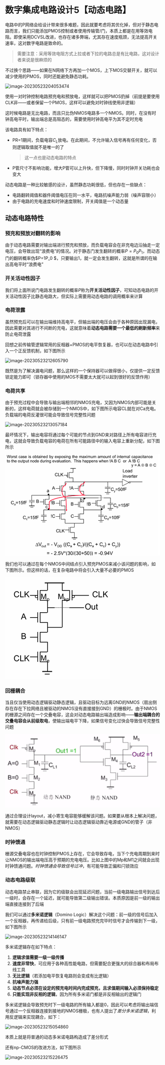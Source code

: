 # 数字集成电路设计5【动态电路】

电路中的P网络会给设计带来很多难题，因此就要考虑将其优化掉，但对于静态电路而言，我们只能添加PMOS控制或者使用传输管/门，本质上都是在用等效电阻。即使采用DCVSL改进，也存在诸多弊端，尤其存在速度瓶颈，无法提高开关速率，这对数字电路是致命的。

> 需要注意：采用等效电阻方式上拉或者下拉的电路总是有比电路，这对设计者来说是很麻烦的

不过换个思路——如果在N网络下方再加一个MOS，上下MOS交替开关，就可以减少使用的PMOS，同时还能避免静态功耗。

![image-20230523204053474](数字集成电路设计5【动态电路】.assets/image-20230523204053474.png)

使用一对时钟控制电路预充电和预放电，这样就可以把PMOS扔掉（前提是要使用CLK非——或者保留一个PMOS，这样可以避免对时钟线使用非逻辑）

这时候电路是无比电路，而且只比伪NMOS电路多一个NMOS。同时，在没有时钟高电平时，输出端总是高阻态的，需要使用时钟高电平为其不定时充电

该电路具有如下特点：

* PR=1期间，负载电容$C_L$放电。在此期间，不允许输入信号再有任何变化，否则逻辑取值就不是唯一的了

    > 这一点也是动态电路的特点

* P管尺寸不影响功能，增大P管可以上升快，但下降慢，同时时钟开关功耗也会变大

动态电路是一种比较敏感的设计，虽然静态功耗很低，但也存在一些缺点：

* 电路翻转阈值和器件阈值电压在同一水平，电路抗噪声能力弱（噪声容限小）
* 由于电路的充电速度和时钟速度限制，开关阈值是一个动态量

## 动态电路特性

### 预充和预放对翻转的影响

由于动态电路需要对输出端进行预充和预放，而负载电容会在非充电边沿抽走一定电压，会导致出现“浪费电”的情况。对于静态门发生翻转的概率$P=P_0P_1$，而动态门的翻转概率伪$P=1P_0 $，只要输出1，就一定会发生翻转，这就是所谓的在输出高电平时“浪费电”

### 开关活动性因子

我们将上面所说门电路发生翻转的概率$P$称为**开关活动性因子**，可知动态电路的开关活动性因子比静态电路大，但实际上需要用动态电路的调用概率来计算

### 电荷泄露

虽然预充后可以在输出端维持高电平，但输出端的电压会由于各种原因出现漏电，因此需要对其进行不间断的充电，这就意味着**动态电路需要一个最低的刷新频率**来防止电荷泄露

回想之前传输管逻辑常用的反相器+PMOS的电平恢复器，也可以在动态电路中引入一个正反馈机制，如下图所示

![image-20230523212605790](数字集成电路设计5【动态电路】.assets/image-20230523212605790.png)

既然是为了解决漏电问题，那么这样的一个保持器可以做得很小，仅提供一定反馈锁定能力即可（锁存器中使用的MOS不需要太大就可以起到很好的反馈作用）

### 电荷共享

由于预充过程中会导致与输出端相邻的NMOS充电，又因为NMOS内部可能是关断的，这样电荷就会被存储到一个NMOS中，如下图所示电容CL就在对Ca充电。负载端的电荷反灌很可能会导致信号完整性问题

![image-20230523213057184](数字集成电路设计5【动态电路】.assets/image-20230523213057184.png)

最坏情况下，输出电容将通过每个可能的节点到GND来对路径上所有电容进行充电，这就会导致负载电容的电荷在所有可能路径中的输入电容上重新分配，如下图所示

![image-20250524002036491](./数字集成电路设计5【动态电路】.assets/image-20250524002036491.png)

我们也可以通过在每个NMOS中间结点引入预充PMOS来减小该问题的影响，如下图所示。但这样的话，在复杂电路中将会引入大量不必要的PMOS

![image-20250524002221349](./数字集成电路设计5【动态电路】.assets/image-20250524002221349.png)

### 回栅耦合

当且仅当使用动态逻辑驱动静态逻辑，且驱动目标为远离GND的NMOS（扇出侧存在存在下拉网络且被驱动的NMOS没有直接接到GND）的栅极时。由于NMOS的栅源之间存在一个交叠电容，这会对动态电路输出端造成影响——**输出端耦合的交叠电容会从前级取电**，使输出端电平下降，如果信号变化过快会导致信号完整性问题

![image-20250524170844178](./数字集成电路设计5【动态电路】.assets/image-20250524170844178.png)

通过合理设计layout，减小寄生电容能够缓解该问题。如果要从根本上解决问题，就需要在动态逻辑驱动静态逻辑时让动态逻辑驱动靠近电源或GND的管子（非NMOS）

### 时钟馈通

栅源交叠电容也在时钟控制PMOS上存在，它会导致存电，当下个充电周期到来时让NMOS的输出端电压高于预期的充电电压。比如上图中的Mp和M1之间就会出现时钟馈通问题。*时钟馈通会导致信号过冲*，有可能导致正偏和闩锁效应

### 动态电路级联

动态电路禁止串联，因为它的级联会出现延迟问题，当前一级电路输出信号到达后一级时，会存在一个延迟，就可能导致第二级输出错误。本质原因是前一级的输出端直接连接到了后端

我们可以通过**多米诺逻辑**（Domino Logic）解决这个问题：前一级的信号后加入一个反相器，再传递给后级，只有前一级电路预充完毕时信号才会传输到下一级，如下图所示

![image-20230523214146147](数字集成电路设计5【动态电路】.assets/image-20230523214146147.png)

多米诺逻辑存在如下特点：

1. **逻辑求值需要一级一级传播**
2. **速度非常快**，可应用于各种高性能电路，但需要配合更强大的综合器和布局布线工具
3. **无比逻辑**（若添加电平恢复电路则会变成有比逻辑）
4. **抗噪声能力强**
5. **动态节点必须在设定的预充电时间内完成预充，且求值期间输入必须保持稳定**
6. **只能实现非反相的逻辑**，因为所有多米诺门都是非反相输出的逻辑门

多米诺逻辑会导致预充时下一级电路的所有输入都是0，因此可以考虑将输出端信号通过一个反相器连接到接地的NMOS栅极，也有人提出了*差分多米诺逻辑*，利用反逻辑来实现耦合，如下：

![image-20230523215054860](数字集成电路设计5【动态电路】.assets/image-20230523215054860.png)

本质上就是将普通的动态多米诺电路构造成了差分形式

还有np-CMOS的改进方法，如下图所示

![image-20230523215226475](数字集成电路设计5【动态电路】.assets/image-20230523215226475.png)